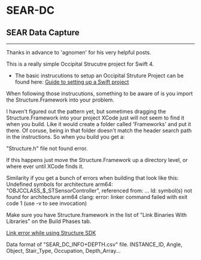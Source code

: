 # SEAR-DC
## SEAR Data Capture

---

Thanks in advance to 'agnomen' for his very helpful posts.

This is a really simple Occipital Strucutre project for Swift 4.

* The basic instrucutions to setup an Occipital Struture Project can be found here: [Guide to setting up a Swift project](https://forums.structure.io/t/guide-to-setting-up-a-swift-project/4020)

When following those instrucutions, something to be aware of is you import the Structure.Framework into your problem.

I haven't figured out the pattern yet, but sometimes dragging the Structure.Framework into your project XCode just will not seem to find it when you build.  Like it would create a folder called 'Frameworks' and put it there.   Of coruse, being in that folder doesn't match the header search path in the instructions.  So when you build you get a:

"Structure.h" file not found error.

If this happens just move the Structure.Framework up a directory level, or where ever until XCode finds it.

Similarity if you get a bunch of errors when building that look like this:
    Undefined symbols for architecture arm64:
    "OBJCCLASS_$_STSensorController", referenced from:
    ...
    ld: symbol(s) not found for architecture arm64
    clang: error: linker command failed with exit code 1 (use -v to see invocation)

Make sure you have Structure.framework in the list of "Link Binaries With Libraries" on the Build Phases tab.

[Link error while using Structure SDK](https://forums.structure.io/t/link-error-while-using-structure-sdk/6779)



Data format of "SEAR_DC_INFO+DEPTH.csv" file.
INSTANCE_ID, Angle, Object, Stair_Type, Occupation, Depth_Array...



